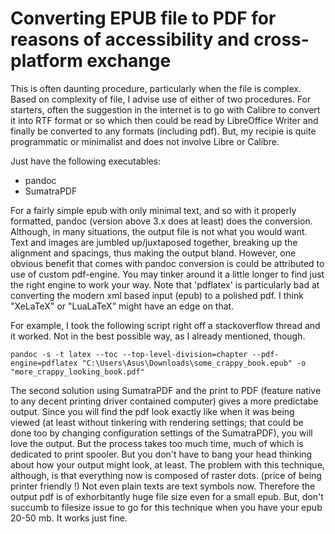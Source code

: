 # Converting EPUB file to PDF for reasons of accessibility and cross-platform exchange

This is often daunting procedure, particularly when the file is complex. Based on complexity of file, I advise use of either of two procedures. For starters, often the suggestion in the internet is to go with Calibre to convert it into RTF format or so which then could be read by LibreOffice Writer and finally be converted to any formats (including pdf). But, my recipie is quite programmatic or minimalist and does not involve Libre or Calibre.

Just have the following executables:

- pandoc
- SumatraPDF

For a fairly simple epub with only minimal text, and so with it properly formatted, pandoc (version above 3.x does at least) does the conversion. Although, in many situations, the output file is not what you would want. Text and images are jumbled up/juxtaposed together, breaking up the alignment and spacings, thus making the output bland. However, one obvious benefit that comes with pandoc conversion is could be attributed to use of custom pdf-engine. You may tinker around it a little longer to find just the right engine to work your way. Note that 'pdflatex' is particularly bad at converting the modern xml based input (epub) to a polished pdf. I think "XeLaTeX" or "LuaLaTeX" might have an edge on that.

For example, I took the following script right off a stackoverflow thread and it worked. Not in the best possible way, as I already mentioned, though.

```
pandoc -s -t latex --toc --top-level-division=chapter --pdf-engine=pdflatex "C:\Users\Asus\Downloads\some_crappy_book.epub" -o "more_crappy_looking_book.pdf"
```

The second solution using SumatraPDF and the print to PDF (feature native to any decent printing driver contained computer) gives a more predictabe output. Since you will find the pdf look exactly like when it was being viewed (at least without tinkering with rendering settings; that could be done too by changing configuration settings of the SumatraPDF), you will love the output. But the process takes too much time, much of which is dedicated to print spooler. But you don't have to bang your head thinking about how your output might look, at least. The problem with this technique, although, is that everything now is composed of raster dots. (price of being printer friendly !) Not even plain texts are text symbols now. Therefore the output pdf is of exhorbitantly huge file size even for a small epub. But, don't succumb to filesize issue to go for this technique when you have your epub 20-50 mb. It works just fine.

